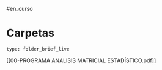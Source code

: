 #en_curso
# Carpetas
 
```ccard
type: folder_brief_live
```
 
[[00-PROGRAMA ANALISIS MATRICIAL ESTADÍSTICO.pdf]]
